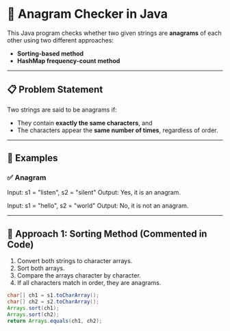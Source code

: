 # 🔁 Anagram Checker in Java

This Java program checks whether two given strings are **anagrams** of each other using two different approaches:
- **Sorting-based method**
- **HashMap frequency-count method**

---

## 📋 Problem Statement

Two strings are said to be anagrams if:
- They contain **exactly the same characters**, and
- The characters appear the **same number of times**, regardless of order.

---

## 🧪 Examples

### ✅ Anagram
Input: s1 = "listen", s2 = "silent"
Output: Yes, it is an anagram.

Input: s1 = "hello", s2 = "world"
Output: No, it is not an anagram.


---

## 🧠 Approach 1: Sorting Method (Commented in Code)

1. Convert both strings to character arrays.
2. Sort both arrays.
3. Compare the arrays character by character.
4. If all characters match in order, they are anagrams.

```java
char[] ch1 = s1.toCharArray();
char[] ch2 = s2.toCharArray();
Arrays.sort(ch1);
Arrays.sort(ch2);
return Arrays.equals(ch1, ch2);
```